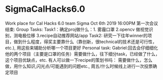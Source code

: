 # SigmaCalHacks6.0
Work place for Cal Hacks 6.0 team Sigma
Oct 6th 2019 16:00PM 第一次会议结束:
    Group Tasks: 
    Task1：确定proj做什么：1. 雾霾口罩 2.opencv 做视觉识别，测电极位移 3.recipe自动推荐网站/app
    Task2: 研究一下往年winner的项目，做到什么程度，得奖主要靠什么（靠创新，很technical的技术还是可行性，etc.), 用这些来辅助分析哪一个项目更好
    Personal task:
    Gabriel:回去会仔细细化他的两个项目（主要是口罩的任务）需要做什么，往下细分task，已经做了什么，这个项目优缺点，etc. 
            有人可以做一下recipe的策划书吗： 需要做什么，怎么做，用什么知识,闪光点/可能遇到的问题etc., 周五/什么时候线上进行一次投票确定项目
 
